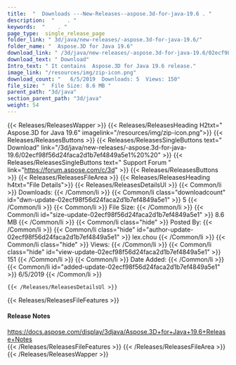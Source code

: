 ```yaml
---
title:  "  Downloads ---New-Releases--aspose.3d-for-java-19.6 . " 
description:  "    . " 
keywords:  "    . " 
page_type:  single_release_page
folder_link: " 3d/java/new-releases/-aspose.3d-for-java-19.6/"
folder_name: "  Aspose.3D for Java 19.6"
download_link: " /3d/java/new-releases/-aspose.3d-for-java-19.6/02ecf98f56d24faca2d1b7ef4849a5e1"
download_text: " Download"
Intro_text: " It contains  Aspose.3D for Java 19.6 release."
image_link: "/resources/img/zip-icon.png"
download_count: "   6/5/2019  Downloads: 5  Views: 150"
file_size: "  File Size: 8.6 MB "
parent_path: "3d/java"
section_parent_path: "3d/java"
weight: 54
---
```


{{< Releases/ReleasesWapper >}}
  {{< Releases/ReleasesHeading H2txt="  Aspose.3D for Java 19.6" imagelink="/resources/img/zip-icon.png">}}
  {{< Releases/ReleasesButtons >}}
    {{< Releases/ReleasesSingleButtons text=" Download" link="/3d/java/new-releases/-aspose.3d-for-java-19.6/02ecf98f56d24faca2d1b7ef4849a5e1%20%20" >}}
    {{< Releases/ReleasesSingleButtons text=" Support Forum " link="https://forum.aspose.com/c/3d" >}}
  {{< Releases/ReleasesButtons >}}
  {{< Releases/ReleasesFileArea >}}
    {{< Releases/ReleasesHeading h4txt="File Details">}}
    {{< Releases/ReleasesDetailsUl >}}
            {{< Common/li  >}} Downloads: {{< /Common/li >}} 
      {{< Common/li class="downloadcount" id="dwn-update-02ecf98f56d24faca2d1b7ef4849a5e1" >}} 5 {{< /Common/li >}} 
      {{< Common/li  >}} File Size: {{< /Common/li >}} 
      {{< Common/li id="size-update-02ecf98f56d24faca2d1b7ef4849a5e1" >}} 8.6 MB {{< /Common/li >}} 
      {{< Common/li  class="hide" >}} Posted By: {{< /Common/li >}} 
      {{< Common/li class="hide" id="author-update-02ecf98f56d24faca2d1b7ef4849a5e1" >}} lex.chou {{< /Common/li >}} 
      {{< Common/li class="hide"  >}} Views: {{< /Common/li >}} 
      {{< Common/li class="hide" id="view-update-02ecf98f56d24faca2d1b7ef4849a5e1" >}} 151 {{< /Common/li >}} 
      {{< Common/li  >}} Date Added: {{< /Common/li >}} 
      {{< Common/li id="added-update-02ecf98f56d24faca2d1b7ef4849a5e1" >}} 6/5/2019 {{< /Common/li >}} 

    {{< /Releases/ReleasesDetailsUl >}}

  {{< Releases/ReleasesFileFeatures >}}
      <h4>Release Notes</h4><div><a href="https://docs.aspose.com/display/3djava/Aspose.3D+for+Java+19.6+Release+Notes">https://docs.aspose.com/display/3djava/Aspose.3D+for+Java+19.6+Release+Notes</a></div>
  {{< /Releases/ReleasesFileFeatures >}}
 {{< /Releases/ReleasesFileArea >}}
{{< /Releases/ReleasesWapper >}}


